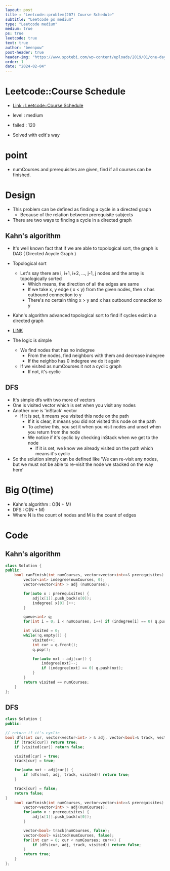 ```yaml
---
layout: post
title : "Leetcode::problem(207) Course Schedule"
subtitle: "Leetcode ps medium"
type: "Leetcode medium"
medium: true
ps: true
leetcode: true
text: true
author: "beenpow"
post-header: true
header-img: "https://www.spotebi.com/wp-content/uploads/2019/01/one-day-day-one-workout-motivation-spotebi.jpg"
order: 1
date: "2024-02-04"
---
```


# Leetcode::Course Schedule
- [Link : Leetcode::Course Schedule](https://leetcode.com/problems/course-schedule/description/)

- level : medium
- failed : 120
- Solved with edit's way

# point
- numCourses and prerequisites are given, find if all courses can be finished.

# Design
- This problem can be defined as finding a cycle in a directed graph
  - Because of the relation between prerequisite subjects
- There are two ways to finding a cycle in a directed graph

## Kahn's algorithm
- It's well known fact that if we are able to topological sort, the graph is DAG ( Directed Acycle Graph )
- Topological sort
  - Let's say there are i, i+1, i+2, ..., j-1, j nodes and the array is topologically sorted
	- Which means, the direction of all the edges are same
	- If we take x, y edge ( x < y) from the given nodes, then x has outbound connection to y
	- There's no certain thing x > y and x has outbound connection to y

- Kahn's algorithm advanced topological sort to find if cycles exist in a directed graph
- [LINK](https://www.cs.princeton.edu/~wayne/kleinberg-tardos/pdf/03Graphs.pdf)
- The logic is simple
  - We find nodes that has no indegree
	- From the nodes, find neighbors with them and decrease indegree
	- If the neighbo has 0 indegree we do it again
  - If we visited as numCourses it not a cyclic graph
	- If not, it's cyclic

## DFS
- It's simple dfs with two more of vectors
- One is visited vector which is set when you visit any nodes
- Another one is 'inStack' vector
  - If it is set, it means you visited this node on the path
	- If it is clear, it means you did not visited this node on the path
	- To acheive this, you set it when you visit nodes and unset when you return from the node
	- We notice if it's cyclic by checking inStack when we get to the node
	  - If it is set, we know we already visited on the path which means it's cyclic
- So the solution simply can be defined like 'We can re-visit any nodes, but we must not be able to re-visit the node we stacked on the way here'

# Big O(time)
- Kahn's algorithm : O(N + M)
- DFS : O(N + M)
- Where N is the count of nodes and M is the count of edges

# Code

## Kahn's algorithm

```cpp
class Solution {
public:
    bool canFinish(int numCourses, vector<vector<int>>& prerequisites) {
        vector<int> indegree(numCourses, 0);
        vector<vector<int> > adj (numCourses);

        for(auto x : prerequisites) {
            adj[x[1]].push_back(x[0]);
            indegree[ x[0] ]++;
        }

        queue<int> q;
        for(int i = 0; i < numCourses; i++) if (indegree[i] == 0) q.push(i);

        int visited = 0;
        while(!q.empty()) {
            visited++;
            int cur = q.front();
            q.pop();

            for(auto nxt : adj[cur]) {
                indegree[nxt]--;
                if (indegree[nxt] == 0) q.push(nxt);
            }
        }
        return visited == numCourses;
    }
};
```


## DFS

```cpp
class Solution {
public:

// return if it's cyclic
bool dfs(int cur, vector<vector<int> > & adj, vector<bool>& track, vector<bool>& visited) {
    if (track[cur]) return true;
    if (visited[cur]) return false;

    visited[cur] = true;
    track[cur] = true;

    for(auto nxt : adj[cur]) {
        if (dfs(nxt, adj, track, visited)) return true;
    }

    track[cur] = false;
    return false;
}
    bool canFinish(int numCourses, vector<vector<int>>& prerequisites) {
        vector<vector<int> > adj(numCourses);
        for(auto x : prerequisites) {
            adj[x[1]].push_back(x[0]);
        }

        vector<bool> track(numCourses, false);
        vector<bool> visited(numCourses, false);
        for(int cur = 0; cur < numCourses; cur++) {
            if (dfs(cur, adj, track, visited)) return false;
        }
        return true;
    }
};
```
